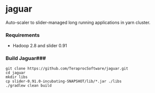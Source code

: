 # jaguar
Auto-scaler to slider-managed long running applications in yarn cluster.

### Requirements ###
* Hadoop 2.8 and slider 0.91

### Build Jaguar###
```
git clone https://github.com/TeraprocSoftware/jaguar.git
cd jaguar
mkdir libs
cp slider-0.91.0-incubating-SNAPSHOT/lib/*.jar ./libs
./gradlew clean build
```
